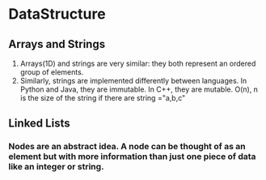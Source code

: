 # DataStructure
## Arrays and Strings
1. Arrays(1D) and strings are very similar: they both represent an ordered group of elements.
2. Similarly, strings are implemented differently between languages. In Python and Java, they are immutable. In C++, they are mutable.
   O(n), n is the size of the string if there are string ="a,b,c"
## Linked Lists
### Nodes are an abstract idea. A node can be thought of as an element but with more information than just one piece of data like an integer or string.
